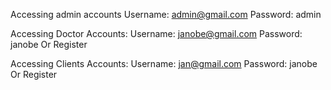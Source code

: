 Accessing admin accounts
Username: admin@gmail.com
Password: admin

Accessing Doctor Accounts:
Username: janobe@gmail.com
Password: janobe
Or Register

Accessing Clients Accounts:
Username: jan@gmail.com
Password: janobe
Or Register
